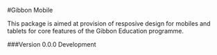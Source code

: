 #Gibbon Mobile

This package is aimed at provision of resposive design for mobiles and tablets for core features of the Gibbon Education programme.

###Version
0.0.0 Development
